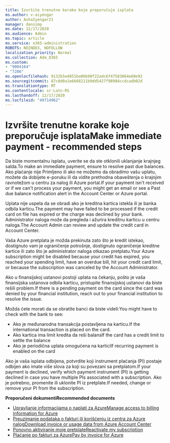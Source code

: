 ```yaml
---
title: Izvršite trenutne korake koje preporučuje isplata
ms.author: v-aiyengar
author: AshaIyengar21
manager: dansimp
ms.date: 12/17/2020
ms.audience: Admin
ms.topic: article
ms.service: o365-administration
ROBOTS: NOINDEX, NOFOLLOW
localization_priority: Normal
ms.collection: Adm_O365
ms.custom:
- "9004164"
- "7286"
ms.openlocfilehash: 9132b5ed851ba06b90f22adc6f47583064e60e92
ms.sourcegitcommit: 87c8d0a1e6668211b9dd5427f98984ccdcadb02d
ms.translationtype: MT
ms.contentlocale: sr-Latn-RS
ms.lasthandoff: 12/17/2020
ms.locfileid: "49714962"
---
```

# <a name="make-immediate-payment---recommended-steps"></a><span data-ttu-id="99551-102">Izvršite trenutne korake koje preporučuje isplata</span><span class="sxs-lookup"><span data-stu-id="99551-102">Make immediate payment - recommended steps</span></span>

<span data-ttu-id="99551-103">Da biste momentalnu isplatu, uverite se da ste otklonili uklanjanje krajnjeg salda.</span><span class="sxs-lookup"><span data-stu-id="99551-103">To make an immediate payment, ensure to resolve past due balances.</span></span> <span data-ttu-id="99551-104">Ako plaćanje nije Primljeno ili ako ne možemo da obradimo vašu uplatu, možete da dobijete e-poruku ili da vidite prethodna obaveštenja o krajnjim ravnotežom u centru za nalog ili Azure portal.</span><span class="sxs-lookup"><span data-stu-id="99551-104">If your payment isn't received or if we can't process your payment, you might get an email or see a Past due balance notification alert in the Account Center or Azure portal.</span></span> 

<span data-ttu-id="99551-105">Uplata nije uspela da se obradi ako je kreditna kartica istekla ili je banka odbila karticu.</span><span class="sxs-lookup"><span data-stu-id="99551-105">The payment may have failed to be processed if the credit card on file has expired or the charge was declined by your bank.</span></span> <span data-ttu-id="99551-106">Administrator naloga može da pregleda i ažurira kreditnu karticu u centru naloga.</span><span class="sxs-lookup"><span data-stu-id="99551-106">The Account Admin can review and update the credit card in Account Center.</span></span> 

<span data-ttu-id="99551-107">Vaša Azure pretplata je možda prekinuta zato što je kredit istekao, dostignuto vam je ograničenje potrošnje, dostignuto ograničenje kreditne kartice ili zato što je administrator naloga otkazao pretplatu.</span><span class="sxs-lookup"><span data-stu-id="99551-107">Your Azure subscription might be disabled because your credit has expired, you reached your spending limit, have an overdue bill, hit your credit card limit, or because the subscription was canceled by the Account Administrator.</span></span>  

<span data-ttu-id="99551-108">Ako u finansijskoj ustanovi postoji uplata na čekanju, pošto je vaša finansijska ustanova odbila karticu, pristupite finansijskoj ustanovi da biste rešili problem.</span><span class="sxs-lookup"><span data-stu-id="99551-108">If there is a pending payment on the card since the card was denied by your financial institution, reach out to your financial institution to resolve the issue.</span></span>  

<span data-ttu-id="99551-109">Možda ćete morati da se obratite banci da biste videli:</span><span class="sxs-lookup"><span data-stu-id="99551-109">You might have to check with the bank to see:</span></span>

- <span data-ttu-id="99551-110">Ako je međunarodna transakcija postavljena na karticu.</span><span class="sxs-lookup"><span data-stu-id="99551-110">If the international transaction is placed on the card.</span></span> 
- <span data-ttu-id="99551-111">Ako kartica ima limit kredita da reši balans</span><span class="sxs-lookup"><span data-stu-id="99551-111">If the card has a credit limit to settle the balance</span></span> 
- <span data-ttu-id="99551-112">Ako je periodična uplata omogućena na kartici</span><span class="sxs-lookup"><span data-stu-id="99551-112">If recurring payment is enabled on the card</span></span> 

<span data-ttu-id="99551-113">Ako je vaša isplata odbijena, potvrdite koji instrument plaćanja (PI) postaje odbijen ako imate više slova za koji su povezani sa pretplatom.</span><span class="sxs-lookup"><span data-stu-id="99551-113">If your payment is declined, verify which payment instrument (PI) is getting declined in case you have multiple PIs associated with a subscription.</span></span> <span data-ttu-id="99551-114">Ako je potrebno, promenite ili uklonite PI iz pretplate.</span><span class="sxs-lookup"><span data-stu-id="99551-114">If needed, change or remove your PI from the subscription.</span></span> 

<span data-ttu-id="99551-115">**Preporučeni dokumenti**</span><span class="sxs-lookup"><span data-stu-id="99551-115">**Recommended documents**</span></span> 

- [<span data-ttu-id="99551-116">Upravljanje informacijama o naplati za Azure</span><span class="sxs-lookup"><span data-stu-id="99551-116">Manage access to billing information for Azure</span></span>](https://docs.microsoft.com/azure/billing/billing-manage-access?WT.mc_id=Portal-Microsoft_Azure_Support)
- [<span data-ttu-id="99551-117">Preuzimanje podataka o fakturi ili korišćenju iz centra za Azure nalog</span><span class="sxs-lookup"><span data-stu-id="99551-117">Download invoice or usage data from Azure Account Center</span></span>](https://docs.microsoft.com/azure/billing/billing-download-azure-invoice-daily-usage-date?WT.mc_id=Portal-Microsoft_Azure_Support)
- [<span data-ttu-id="99551-118">Ponovno aktiviranje moje pretplate</span><span class="sxs-lookup"><span data-stu-id="99551-118">Reactivate my subscription</span></span>](https://docs.microsoft.com/azure/billing/billing-subscription-become-disable?WT.mc_id=Portal-Microsoft_Azure_Support)
- [<span data-ttu-id="99551-119">Plaćanje po fakturi za Azure</span><span class="sxs-lookup"><span data-stu-id="99551-119">Pay by invoice for Azure</span></span>](https://docs.microsoft.com/azure/cost-management-billing/manage/pay-by-invoice) 